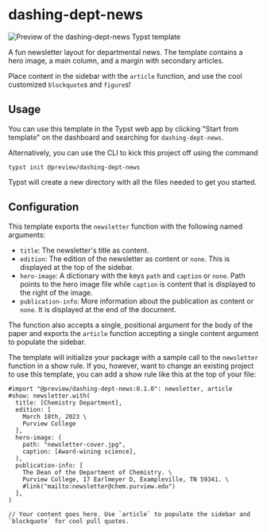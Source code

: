 # dashing-dept-news

![Preview of the dashing-dept-news Typst template](https://github.com/typst/templates/raw/main/dashing-dept-news/template/thumbnail.png)

A fun newsletter layout for departmental news. The template contains a hero image, a main column, and a margin with secondary articles.

Place content in the sidebar with the `article` function, and use the cool customized `blockquote`s and `figure`s!

## Usage

You can use this template in the Typst web app by clicking "Start from template"
on the dashboard and searching for `dashing-dept-news`.

Alternatively, you can use the CLI to kick this project off using the command
```
typst init @preview/dashing-dept-news
```

Typst will create a new directory with all the files needed to get you started.

## Configuration

This template exports the `newsletter` function with the following named arguments:

- `title`: The newsletter's title as content.
- `edition`: The edition of the newsletter as content or `none`. This is
  displayed at the top of the sidebar.
- `hero-image`: A dictionary with the keys `path` and `caption` or `none`. Path
  points to the hero image file while `caption` is content that is displayed to
  the right of the image.
- `publication-info`: More information about the publication as content or
  `none`. It is displayed at the end of the document.

The function also accepts a single, positional argument for the body of the
paper and exports the `article` function accepting a single content argument to
populate the sidebar.

The template will initialize your package with a sample call to the `newsletter`
function in a show rule. If you, however, want to change an existing project to
use this template, you can add a show rule like this at the top of your file:

```typ
#import "@preview/dashing-dept-news:0.1.0": newsletter, article
#show: newsletter.with(
  title: [Chemistry Department],
  edition: [
    March 18th, 2023 \
    Purview College
  ],
  hero-image: (
    path: "newsletter-cover.jpg",
    caption: [Award-wining science],
  ),
  publication-info: [
    The Dean of the Department of Chemistry. \
    Purview College, 17 Earlmeyer D, Exampleville, TN 59341. \
    #link("mailto:newsletter@chem.purview.edu")
  ],
)

// Your content goes here. Use `article` to populate the sidebar and `blockquote` for cool pull quotes.
```
